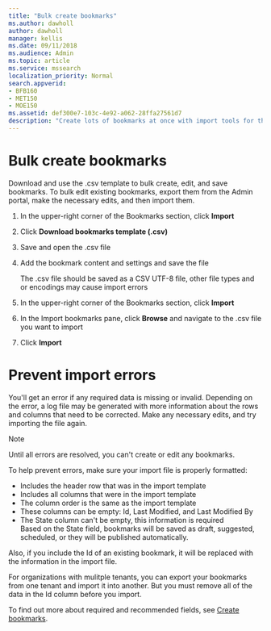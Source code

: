 ```yaml
---
title: "Bulk create bookmarks"
ms.author: dawholl
author: dawholl
manager: kellis
ms.date: 09/11/2018
ms.audience: Admin
ms.topic: article
ms.service: mssearch
localization_priority: Normal
search.appverid:
- BFB160
- MET150
- MOE150
ms.assetid: def300e7-103c-4e92-a062-28ffa27561d7
description: "Create lots of bookmarks at once with import tools for the Microsoft Search Admin portal"
---
```


# Bulk create bookmarks

Download and use the .csv template to bulk create, edit, and save bookmarks. To bulk edit existing bookmarks, export them from the Admin portal, make the necessary edits, and then import them.
  
1. In the upper-right corner of the Bookmarks section, click **Import**
    
2. Click **Download bookmarks template (.csv)**
    
3. Save and open the .csv file
    
4. Add the bookmark content and settings and save the file

    The .csv file should be saved as a CSV UTF-8 file, other file types and or encodings may cause import errors
    
5. In the upper-right corner of the Bookmarks section, click **Import**
    
6. In the Import bookmarks pane, click **Browse** and navigate to the .csv file you want to import 
    
7. Click **Import**

# Prevent import errors      
You'll get an error if any required data is missing or invalid. Depending on the error, a log file may be generated with more information about the rows and columns that need to be corrected. Make any necessary edits, and try importing the file again.

> [!NOTE]
> Until all errors are resolved, you can't create or edit any bookmarks. 

To help prevent errors, make sure your import file is properly formatted:
- Includes the header row that was in the import template
- Includes all columns that were in the import template
- The column order is the same as the import template
- These columns can be empty: Id, Last Modified, and Last Modified By
- The State column can't be empty, this information is required  
Based on the State field, bookmarks will be saved as draft, suggested, scheduled, or they will be published automatically.

Also, if you include the Id of an existing bookmark, it will be replaced with the information in the import file.

For organizations with mulitple tenants, you can export your bookmarks from one tenant and import it into another. But you must remove all of the data in the Id column before you import.

To find out more about required and recommended fields, see [Create bookmarks](create-bookmarks.md).
